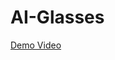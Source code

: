 # AI-Glasses
[Demo Video](https://drive.google.com/drive/folders/1OUQ39E4KJz_sdSYM9hdNZo9N2OI8JVBV?usp=sharing)
